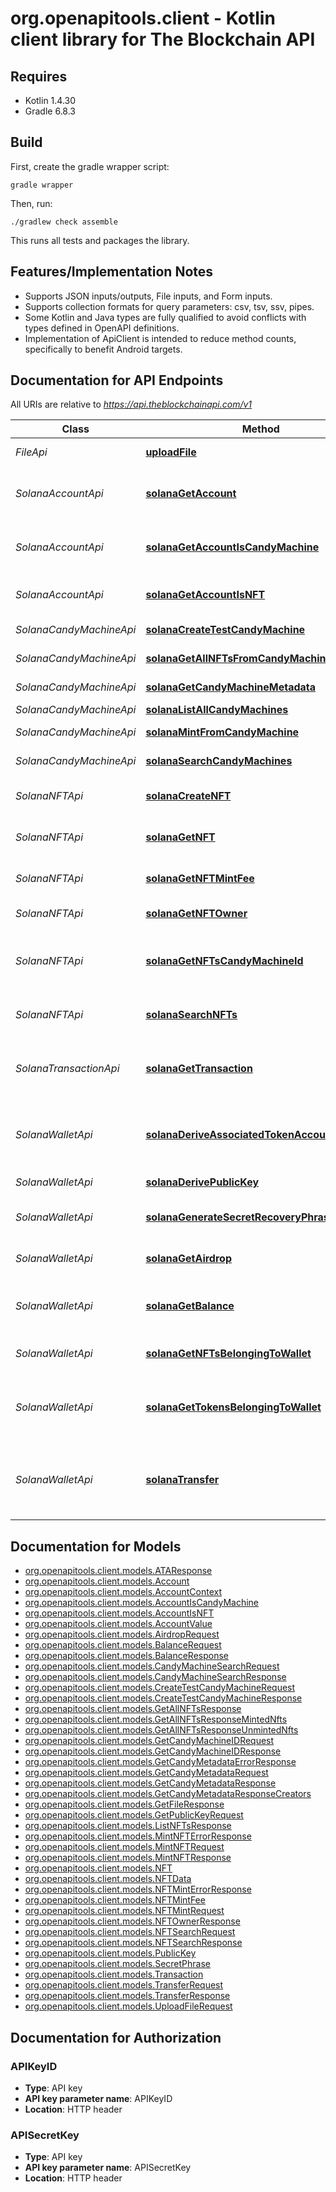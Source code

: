 # org.openapitools.client - Kotlin client library for The Blockchain API

## Requires

* Kotlin 1.4.30
* Gradle 6.8.3

## Build

First, create the gradle wrapper script:

```
gradle wrapper
```

Then, run:

```
./gradlew check assemble
```

This runs all tests and packages the library.

## Features/Implementation Notes

* Supports JSON inputs/outputs, File inputs, and Form inputs.
* Supports collection formats for query parameters: csv, tsv, ssv, pipes.
* Some Kotlin and Java types are fully qualified to avoid conflicts with types defined in OpenAPI definitions.
* Implementation of ApiClient is intended to reduce method counts, specifically to benefit Android targets.

<a name="documentation-for-api-endpoints"></a>
## Documentation for API Endpoints

All URIs are relative to *https://api.theblockchainapi.com/v1*

Class | Method | HTTP request | Description
------------ | ------------- | ------------- | -------------
*FileApi* | [**uploadFile**](docs/FileApi.md#uploadfile) | **POST** /file | Upload a file
*SolanaAccountApi* | [**solanaGetAccount**](docs/SolanaAccountApi.md#solanagetaccount) | **GET** /solana/account/{network}/{public_key} | Get the details of an account on Solana
*SolanaAccountApi* | [**solanaGetAccountIsCandyMachine**](docs/SolanaAccountApi.md#solanagetaccountiscandymachine) | **GET** /solana/account/{network}/{public_key}/is_candy_machine | Get if account is candy machine
*SolanaAccountApi* | [**solanaGetAccountIsNFT**](docs/SolanaAccountApi.md#solanagetaccountisnft) | **GET** /solana/account/{network}/{public_key}/is_nft | Get if account is NFT
*SolanaCandyMachineApi* | [**solanaCreateTestCandyMachine**](docs/SolanaCandyMachineApi.md#solanacreatetestcandymachine) | **POST** /solana/nft/candy_machine | Create a test CM
*SolanaCandyMachineApi* | [**solanaGetAllNFTsFromCandyMachine**](docs/SolanaCandyMachineApi.md#solanagetallnftsfromcandymachine) | **GET** /solana/nft/candy_machine/{network}/{candy_machine_id}/nfts | Get CM's NFTs  
*SolanaCandyMachineApi* | [**solanaGetCandyMachineMetadata**](docs/SolanaCandyMachineApi.md#solanagetcandymachinemetadata) | **POST** /solana/nft/candy_machine/metadata | Get a CM's metadata 
*SolanaCandyMachineApi* | [**solanaListAllCandyMachines**](docs/SolanaCandyMachineApi.md#solanalistallcandymachines) | **GET** /solana/nft/candy_machine/list | List all CMs
*SolanaCandyMachineApi* | [**solanaMintFromCandyMachine**](docs/SolanaCandyMachineApi.md#solanamintfromcandymachine) | **POST** /solana/nft/candy_machine/mint | Mint from a CM
*SolanaCandyMachineApi* | [**solanaSearchCandyMachines**](docs/SolanaCandyMachineApi.md#solanasearchcandymachines) | **POST** /solana/nft/candy_machine/search | Search CMs
*SolanaNFTApi* | [**solanaCreateNFT**](docs/SolanaNFTApi.md#solanacreatenft) | **POST** /solana/nft | Create an NFT on Solana
*SolanaNFTApi* | [**solanaGetNFT**](docs/SolanaNFTApi.md#solanagetnft) | **GET** /solana/nft/{network}/{mint_address} | Get an NFT's metadata
*SolanaNFTApi* | [**solanaGetNFTMintFee**](docs/SolanaNFTApi.md#solanagetnftmintfee) | **GET** /solana/nft/mint/fee | Get the NFT mint fee
*SolanaNFTApi* | [**solanaGetNFTOwner**](docs/SolanaNFTApi.md#solanagetnftowner) | **GET** /solana/nft/{network}/{mint_address}/owner | Get owner of an NFT
*SolanaNFTApi* | [**solanaGetNFTsCandyMachineId**](docs/SolanaNFTApi.md#solanagetnftscandymachineid) | **POST** /solana/nft/candy_machine_id | Get the ID of the candy machine of an NFT 
*SolanaNFTApi* | [**solanaSearchNFTs**](docs/SolanaNFTApi.md#solanasearchnfts) | **POST** /solana/nft/search | Search NFTs on Solana
*SolanaTransactionApi* | [**solanaGetTransaction**](docs/SolanaTransactionApi.md#solanagettransaction) | **GET** /solana/transaction/{network}/{tx_signature} | Get the details of a transaction made on Solana
*SolanaWalletApi* | [**solanaDeriveAssociatedTokenAccountAddress**](docs/SolanaWalletApi.md#solanaderiveassociatedtokenaccountaddress) | **GET** /solana/wallet/{public_key}/associated_token_account/{mint_address} | Derive an associated token account address
*SolanaWalletApi* | [**solanaDerivePublicKey**](docs/SolanaWalletApi.md#solanaderivepublickey) | **POST** /solana/wallet/public_key | Derive public key
*SolanaWalletApi* | [**solanaGenerateSecretRecoveryPhrase**](docs/SolanaWalletApi.md#solanageneratesecretrecoveryphrase) | **POST** /solana/wallet/secret_recovery_phrase | Generate secret phrase
*SolanaWalletApi* | [**solanaGetAirdrop**](docs/SolanaWalletApi.md#solanagetairdrop) | **POST** /solana/wallet/airdrop | Get an airdrop on devnet
*SolanaWalletApi* | [**solanaGetBalance**](docs/SolanaWalletApi.md#solanagetbalance) | **POST** /solana/wallet/balance | Get wallet's balance in SOL or any SPL
*SolanaWalletApi* | [**solanaGetNFTsBelongingToWallet**](docs/SolanaWalletApi.md#solanagetnftsbelongingtowallet) | **GET** /solana/wallet/{network}/{public_key}/nfts | Get address's NFTs
*SolanaWalletApi* | [**solanaGetTokensBelongingToWallet**](docs/SolanaWalletApi.md#solanagettokensbelongingtowallet) | **GET** /solana/wallet/{network}/{public_key}/tokens | Get address's tokens and respective balances
*SolanaWalletApi* | [**solanaTransfer**](docs/SolanaWalletApi.md#solanatransfer) | **POST** /solana/wallet/transfer | Transfer SOL, a token, or an NFT to another address


<a name="documentation-for-models"></a>
## Documentation for Models

 - [org.openapitools.client.models.ATAResponse](docs/ATAResponse.md)
 - [org.openapitools.client.models.Account](docs/Account.md)
 - [org.openapitools.client.models.AccountContext](docs/AccountContext.md)
 - [org.openapitools.client.models.AccountIsCandyMachine](docs/AccountIsCandyMachine.md)
 - [org.openapitools.client.models.AccountIsNFT](docs/AccountIsNFT.md)
 - [org.openapitools.client.models.AccountValue](docs/AccountValue.md)
 - [org.openapitools.client.models.AirdropRequest](docs/AirdropRequest.md)
 - [org.openapitools.client.models.BalanceRequest](docs/BalanceRequest.md)
 - [org.openapitools.client.models.BalanceResponse](docs/BalanceResponse.md)
 - [org.openapitools.client.models.CandyMachineSearchRequest](docs/CandyMachineSearchRequest.md)
 - [org.openapitools.client.models.CandyMachineSearchResponse](docs/CandyMachineSearchResponse.md)
 - [org.openapitools.client.models.CreateTestCandyMachineRequest](docs/CreateTestCandyMachineRequest.md)
 - [org.openapitools.client.models.CreateTestCandyMachineResponse](docs/CreateTestCandyMachineResponse.md)
 - [org.openapitools.client.models.GetAllNFTsResponse](docs/GetAllNFTsResponse.md)
 - [org.openapitools.client.models.GetAllNFTsResponseMintedNfts](docs/GetAllNFTsResponseMintedNfts.md)
 - [org.openapitools.client.models.GetAllNFTsResponseUnmintedNfts](docs/GetAllNFTsResponseUnmintedNfts.md)
 - [org.openapitools.client.models.GetCandyMachineIDRequest](docs/GetCandyMachineIDRequest.md)
 - [org.openapitools.client.models.GetCandyMachineIDResponse](docs/GetCandyMachineIDResponse.md)
 - [org.openapitools.client.models.GetCandyMetadataErrorResponse](docs/GetCandyMetadataErrorResponse.md)
 - [org.openapitools.client.models.GetCandyMetadataRequest](docs/GetCandyMetadataRequest.md)
 - [org.openapitools.client.models.GetCandyMetadataResponse](docs/GetCandyMetadataResponse.md)
 - [org.openapitools.client.models.GetCandyMetadataResponseCreators](docs/GetCandyMetadataResponseCreators.md)
 - [org.openapitools.client.models.GetFileResponse](docs/GetFileResponse.md)
 - [org.openapitools.client.models.GetPublicKeyRequest](docs/GetPublicKeyRequest.md)
 - [org.openapitools.client.models.ListNFTsResponse](docs/ListNFTsResponse.md)
 - [org.openapitools.client.models.MintNFTErrorResponse](docs/MintNFTErrorResponse.md)
 - [org.openapitools.client.models.MintNFTRequest](docs/MintNFTRequest.md)
 - [org.openapitools.client.models.MintNFTResponse](docs/MintNFTResponse.md)
 - [org.openapitools.client.models.NFT](docs/NFT.md)
 - [org.openapitools.client.models.NFTData](docs/NFTData.md)
 - [org.openapitools.client.models.NFTMintErrorResponse](docs/NFTMintErrorResponse.md)
 - [org.openapitools.client.models.NFTMintFee](docs/NFTMintFee.md)
 - [org.openapitools.client.models.NFTMintRequest](docs/NFTMintRequest.md)
 - [org.openapitools.client.models.NFTOwnerResponse](docs/NFTOwnerResponse.md)
 - [org.openapitools.client.models.NFTSearchRequest](docs/NFTSearchRequest.md)
 - [org.openapitools.client.models.NFTSearchResponse](docs/NFTSearchResponse.md)
 - [org.openapitools.client.models.PublicKey](docs/PublicKey.md)
 - [org.openapitools.client.models.SecretPhrase](docs/SecretPhrase.md)
 - [org.openapitools.client.models.Transaction](docs/Transaction.md)
 - [org.openapitools.client.models.TransferRequest](docs/TransferRequest.md)
 - [org.openapitools.client.models.TransferResponse](docs/TransferResponse.md)
 - [org.openapitools.client.models.UploadFileRequest](docs/UploadFileRequest.md)


<a name="documentation-for-authorization"></a>
## Documentation for Authorization

<a name="APIKeyID"></a>
### APIKeyID

- **Type**: API key
- **API key parameter name**: APIKeyID
- **Location**: HTTP header

<a name="APISecretKey"></a>
### APISecretKey

- **Type**: API key
- **API key parameter name**: APISecretKey
- **Location**: HTTP header

